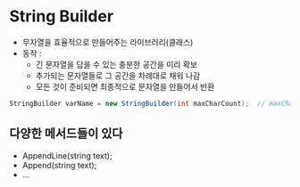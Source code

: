 # String Builder
- 무자열을 효율적으로 만들어주는 라이브러리(클래스)
- 동작 :
  - 긴 문자열을 담을 수 있는 충분한 공간을 미리 확보
  - 추가되는 문자열들로 그 공간을 차례대로 채워 나감
  - 모든 것이 준비되면 최종적으로 문자열을 만들어서 반환

```c#
StringBuilder varName = new StringBuilder(int maxCharCount);  // maxCharCount만큼 StringBuilder를 생성
```

## 다양한 메서드들이 있다
- AppendLine(string text);
- Append(string text);
- ...

